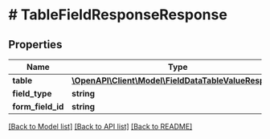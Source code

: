 # # TableFieldResponseResponse

## Properties

Name | Type | Description | Notes
------------ | ------------- | ------------- | -------------
**table** | [**\OpenAPI\Client\Model\FieldDataTableValueResponse**](FieldDataTableValueResponse.md) |  | [optional]
**field_type** | **string** |  |
**form_field_id** | **string** |  |

[[Back to Model list]](../../README.md#models) [[Back to API list]](../../README.md#endpoints) [[Back to README]](../../README.md)
